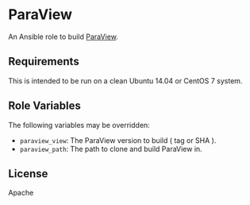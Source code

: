 ParaView
=========

An Ansible role to build [ParaView](http://paraview.org).

Requirements
------------

This is intended to be run on a clean Ubuntu 14.04 or CentOS 7 system.


Role Variables
--------------

The following variables may be overridden:

* `paraview_view`: The ParaView version to build ( tag or SHA ).
* `paraview_path`: The path to clone and build ParaView in.

License
-------

Apache
